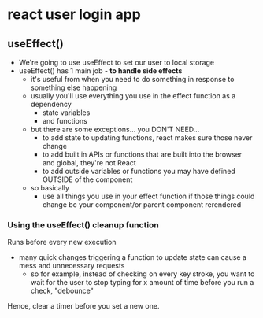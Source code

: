 # react user login app

## useEffect()

- We're going to use useEffect to set our user to local storage
- useEffect() has 1 main job - **to handle side effects**
  - it's useful from when you need to do something in response to something else happening
  - usually you'll use everything you use in the effect function as a dependency
    - state variables
    - and functions
  - but there are some exceptions... you DON'T NEED...
    - to add state to updating functions, react makes sure those never change
    - to add built in APIs or functions that are built into the browser and global, they're not React
    - to add outside variables or functions you may have defined OUTSIDE of the component
  - so basically
    - use all things you use in your effect function if those things could change bc your component/or parent component rerendered

### Using the useEffect() cleanup function

Runs before every new execution

- many quick changes triggering a function to update state can cause a mess and unnecessary requests
  - so for example, instead of checking on every key stroke, you want to wait for the user to stop typing for x amount of time before you run a check, "debounce"

Hence, clear a timer before you set a new one.
